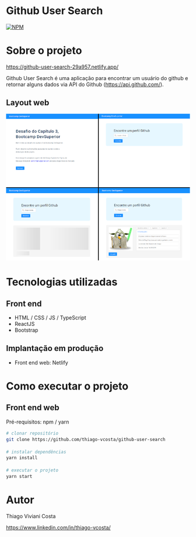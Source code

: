 # Github User Search
[![NPM](https://img.shields.io/npm/l/react)](https://github.com/thiago-vcosta/github-user-search/blob/main/LICENSE) 

# Sobre o projeto

https://github-user-search-29a957.netlify.app/

Github User Search é uma aplicação para encontrar um usuário do github e retornar alguns dados via API do Github (https://api.github.com/).

## Layout web
![Web 1](capaProjeto.png)

# Tecnologias utilizadas
## Front end
- HTML / CSS / JS / TypeScript
- ReactJS
- Bootstrap
## Implantação em produção
- Front end web: Netlify

# Como executar o projeto

## Front end web
Pré-requisitos: npm / yarn

```bash
# clonar repositório
git clone https://github.com/thiago-vcosta/github-user-search

# instalar dependências
yarn install

# executar o projeto
yarn start
```

# Autor

Thiago Viviani Costa

https://www.linkedin.com/in/thiago-vcosta/
